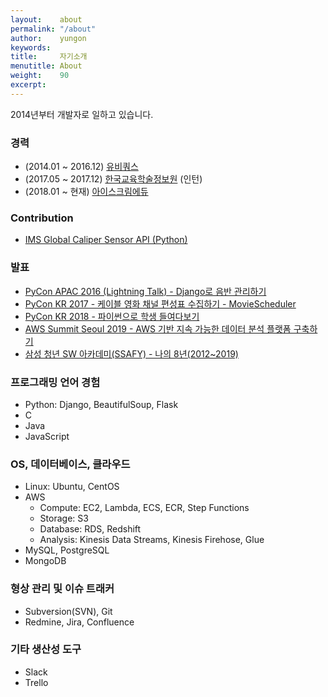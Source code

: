 ```yaml
---
layout:    about
permalink: "/about"
author:    yungon
keywords:  
title:     자기소개
menutitle: About
weight:    90
excerpt:   
--- 
```

2014년부터 개발자로 일하고 있습니다.

### 경력

* (2014.01 ~ 2016.12) [유비쿼스](http://www.ubiquoss.com)
* (2017.05 ~ 2017.12) [한국교육학술정보원](http://www.keris.or.kr) (인턴)
* (2018.01 ~ 현재) [아이스크림에듀](http://www.home-learn.co.kr)

### Contribution

* [IMS Global Caliper Sensor API (Python)](https://github.com/IMSGlobal/caliper-python-public)

### 발표

* [PyCon APAC 2016 (Lightning Talk) - Django로 음반 관리하기](https://www.slideshare.net/YungonPark/2016-pycon-apac-lightning-talk-django)
* [PyCon KR 2017 - 케이블 영화 채널 편성표 수집하기 - MovieScheduler](https://www.pycon.kr/2017/program/183)
* [PyCon KR 2018 - 파이썬으로 학생 들여다보기](https://www.pycon.kr/2018/program/32)
* [AWS Summit Seoul 2019 - AWS 기반 지속 가능한 데이터 분석 플랫폼 구축하기](https://www.slideshare.net/awskorea/aws-aws-summit-seoul-2019-141290094)
* [삼성 청년 SW 아카데미(SSAFY) - 나의 8년(2012~2019)](https://www.slideshare.net/secret/GJrlfZ2Eh9ybAX)

### 프로그래밍 언어 경험

* Python: Django, BeautifulSoup, Flask
* C
* Java
* JavaScript

### OS, 데이터베이스, 클라우드

* Linux: Ubuntu, CentOS
* AWS
    * Compute: EC2, Lambda, ECS, ECR, Step Functions
    * Storage: S3
    * Database: RDS, Redshift
    * Analysis: Kinesis Data Streams, Kinesis Firehose, Glue
* MySQL, PostgreSQL
* MongoDB

### 형상 관리 및 이슈 트래커

* Subversion(SVN), Git
* Redmine, Jira, Confluence

### 기타 생산성 도구

* Slack
* Trello